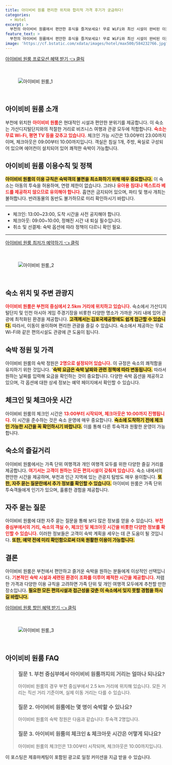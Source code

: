 ```yaml
---
title: 아이비비 원룸 편리한 위치와 합리적 가격 후기가 궁금하다!
categories:
  - Hotel
excerpt: >
  부천의 아이비비 원룸에서 편안한 휴식을 즐겨보세요! 무료 WiFi와 최신 시설이 완비된 이곳은 유아 및 반려동물 동반은 불가하지만 가족 단위 여행객에게 최적의 선택입니다.
feature_text: >
  부천의 아이비비 원룸에서 편안한 휴식을 즐겨보세요! 무료 WiFi와 최신 시설이 완비된 이곳은 유아 및 반려동물 동반은 불가하지만 가족 단위 여행객에게 최적의 선택입니다.
image: 'https://cf.bstatic.com/xdata/images/hotel/max500/584232766.jpg?k=9cf05a6360ab0defcf4c1ef7962617281d7965e310377238cc859289a9f5e1d9&o=&hp=1'
---
```


<p><a class="modoo-button" href="https://tinyurl.com/2afqpzyl" rel="nofollow noopener">아이비비 원룸 프로모션 혜택 받기 👈 클릭</a></p><br/>
<figure class="image"><img alt="아이비비 원룸_1" src="https://cf.bstatic.com/xdata/images/hotel/max1024x768/584232743.jpg?k=e39c555eec87aa6051868058d003a1c6a93322159a9a83fa5226aaf9d9d97d72&amp;o=&amp;hp=1"/></figure><br/>

<h2 id="아이비비_원룸_소개">아이비비 원룸 소개</h2>
<p>부천에 위치한 <b><span style="color: #ee2323;">아이비비 원룸</span></b>은 현대적인 시설과 편안한 분위기를 제공합니다. 이 숙소는 가산디지털단지와의 적절한 거리로 비즈니스 여행과 관광 모두에 적합합니다. <b><span style="color: #ee2323;">숙소는 무료 Wi-Fi, 평면 TV 등을 갖추고 있습니다.</span></b> 체크인 가능 시간은 13:00부터 23:00까지이며, 체크아웃은 09:00부터 10:00까지입니다. 객실은 침실 1개, 주방, 욕실로 구성되어 있으며 에어컨이 설치되어 있어 쾌적한 숙박이 가능합니다.</p>
<h2 id="이용수칙_및_정책">아이비비 원룸 이용수칙 및 정책</h2>
<p><b><span style="background-color: #ffe066;">아이비비 원룸의 이용 규칙은 숙박객의 불편을 최소화하기 위해 매우 중요합니다.</span></b> 이 숙소는 아동의 투숙을 허용하며, 연령 제한이 없습니다. 그러나 <b><span style="color: #ee2323;">유아용 침대나 엑스트라 베드를 제공하지 않으므로 유의해야 합니다.</span></b> 흡연은 금지되어 있으며, 파티 및 행사 개최는 불허합니다. 반려동물의 동반도 불가하므로 미리 확인하시기 바랍니다.</p>
<hr/>
<ul>
<li>체크인: 13:00~23:00, 도착 시간을 사전 공지해야 합니다.</li>
<li>체크아웃: 09:00~10:00, 정해진 시간 내 퇴실 필수입니다.</li>
<li>취소 및 선결제: 숙박 옵션에 따라 정책이 다르니 확인 필요.</li>
</ul>
<hr/>
<p><a class="modoo-button" href="https://tinyurl.com/2afqpzyl" rel="nofollow noopener">아이비비 원룸 최저가 예약하기 👈 클릭</a></p><br/>
<figure class="image"><img alt="아이비비 원룸_2" src="https://cf.bstatic.com/xdata/images/hotel/max500/584232766.jpg?k=9cf05a6360ab0defcf4c1ef7962617281d7965e310377238cc859289a9f5e1d9&amp;o=&amp;hp=1"/></figure><br/>
<h2 id="숙소_위치_및_주변_관광지">숙소 위치 및 주변 관광지</h2>
<p><b><span style="color: #ee2323;">아이비비 원룸은 부천의 중심에서 2.5km 거리에 위치하고 있습니다.</span></b> 숙소에서 가산디지털단지 및 인천 아시아 게임 주경기장을 비롯한 다양한 명소가 가까운 거리 내에 있어 관광에 최적화된 환경을 제공합니다. <b><span style="background-color: #ffe066;">고객께서는 김포국제공항에도 쉽게 접근할 수 있습니다.</span></b> 따라서, 이동이 용이하며 편리한 관광을 즐길 수 있습니다. 숙소에서 제공하는 무료 Wi-Fi와 같은 편의시설도 관광에 큰 도움이 됩니다.</p>
<h2 id="숙박_정원_및_가격">숙박 정원 및 가격</h2>
<p>아이비비 원룸의 숙박 정원은 <b><span style="color: #ee2323;">2명으로 설정되어 있습니다.</span></b> 이 규정은 숙소의 쾌적함을 유지하기 위한 것입니다. '<b><span style="background-color: #ffe066;">숙박 요금은 숙박 날짜와 관련 정책에 따라 변동됩니다.</span></b> 따라서 원하는 날짜를 입력해 요금을 확인하는 것이 중요합니다. 다양한 숙박 옵션을 제공하고 있으며, 각 옵션에 대한 상세 정보는 예약 페이지에서 확인할 수 있습니다.</p>
<h2 id="체크인_체크아웃_시간">체크인 및 체크아웃 시간</h2>
<p>아이비비 원룸의 체크인 시간은 <b><span style="color: #ee2323;">13:00부터 시작되며, 체크아웃은 10:00까지 진행됩니다.</span></b> 이 시간을 준수하는 것은 숙소 운영에 매우 중요합니다. <b><span style="background-color: #ffe066;">숙소에 도착하기 전에 체크인 가능한 시간을 꼭 확인하시기 바랍니다.</span></b> 이를 통해 다른 투숙객과 원활한 운영이 가능합니다.</p>
<h2 id="숙소의_즐길거리">숙소의 즐길거리</h2>
<p>아이비비 원룸에서는 가족 단위 여행객과 개인 여행객 모두를 위한 다양한 즐길 거리를 제공합니다. <b><span style="color: #ee2323;">여기서는 고객이 원하는 모든 편의시설이 갖춰져 있습니다.</span></b> 숙소 내에서의 편안한 시간을 제공하며, 부천과 인근 지역에 있는 관광지 탐방도 매우 용이합니다. <b><span style="background-color: #ffe066;">또한, 자주 묻는 질문란에서 추가 정보를 확인할 수 있습니다.</span></b> 아이비비 원룸은 가족 단위 투숙객들에게 인기가 있으며, 훌륭한 경험을 제공합니다.</p>
<h2 id="자주_묻는_질문">자주 묻는 질문</h2>
<p>아이비비 원룸에 대한 자주 묻는 질문을 통해 보다 많은 정보를 얻을 수 있습니다. <b><span style="color: #ee2323;">부천 중심부에서의 거리, 숙소의 객실 수, 체크인 및 체크아웃 시간을 비롯한 다양한 정보를 확인할 수 있습니다.</span></b> 이러한 정보들은 고객이 숙박 계획을 세우는 데 큰 도움이 될 것입니다. <b><span style="background-color: #ffe066;">또한, 예약 전에 미리 확인함으로써 더욱 원활한 이용이 가능합니다.</span></b></p>
<h2 id="결론">결론</h2>
<p>아이비비 원룸은 부천에서 편안하고 즐거운 숙박을 원하는 분들에게 이상적인 선택입니다. <b><span style="color: #ee2323;">기본적인 숙박 시설과 세련된 환경이 조화를 이루어 쾌적한 시간을 제공합니다.</span></b> 저렴한 가격과 다양한 이용 규칙을 고려하면 가족 단위 및 개인 여행객 모두에게 추천할 만한 장소입니다. <b><span style="background-color: #ffe066;">필요한 모든 편의시설과 접근성을 갖춘 이 숙소에서 잊지 못할 경험을 하시길 바랍니다.</span></b></p>

<p><a class="modoo-button" href="https://tinyurl.com/2afqpzyl" rel="nofollow noopener">아이비비 원룸 할인 혜택 받기 👈 클릭</a></p><br>

<figure class="image"><img src="https://cf.bstatic.com/xdata/images/hotel/max500/584232768.jpg?k=3a8f98d502d04fe2aa2829cfebd762b36806ca06eb0f38396942ae2ad3324645&o=&hp=1" alt="아이비비 원룸_3"></figure><br>
<h2 id="아이비비 원룸_FAQ">아이비비 원룸 FAQ</h2>
<div itemscope="" itemtype="https://schema.org/FAQPage"> 
<blockquote> 
<div itemscope="" itemprop="mainEntity" itemtype="https://schema.org/Question"> 
<h3 id="질문_1" itemprop="name">질문 1. 부천 중심부에서 아이비비 원룸까지의 거리는 얼마나 되나요?</h3> 
<div itemscope="" itemprop="acceptedAnswer" itemtype="https://schema.org/Answer"> 
<span itemprop="text"> 
<p>아이비비 원룸의 경우 부천 중심부에서 2.5 km 거리에 위치해 있습니다. 모든 거리는 직선 거리 기준이며, 실제 이동 거리는 다를 수 있습니다.</p> 
</span> 
</div> 
</div> 

<div itemscope="" itemprop="mainEntity" itemtype="https://schema.org/Question"> 
<h3 id="질문_2" itemprop="name">질문 2. 아이비비 원룸에는 몇 명이 숙박할 수 있나요?</h3> 
<div itemscope="" itemprop="acceptedAnswer" itemtype="https://schema.org/Answer"> 
<span itemprop="text"> 
<p>아이비비 원룸의 숙박 정원은 다음과 같습니다: 투숙객 2명입니다.</p> 
</span> 
</div> 
</div> 

<div itemscope="" itemprop="mainEntity" itemtype="https://schema.org/Question"> 
<h3 id="질문_3" itemprop="name">질문 3. 아이비비 원룸의 체크인 & 체크아웃 시간은 어떻게 되나요?</h3> 
<div itemscope="" itemprop="acceptedAnswer" itemtype="https://schema.org/Answer"> 
<span itemprop="text"> 
<p>아이비비 원룸의 체크인은 13:00부터 시작되며, 체크아웃은 10:00까지입니다.</p> 
</span> 
</div> 
</div> 
</blockquote> 
</div><p>이 포스팅은 제휴마케팅이 포함된 광고로 일정 커미션을 지급 받을 수 있습니다.</p>

